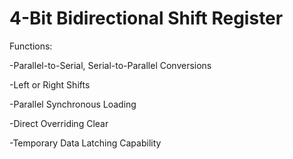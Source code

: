 4-Bit Bidirectional Shift Register
=======

Functions: 

-Parallel-to-Serial, Serial-to-Parallel Conversions

-Left or Right Shifts

-Parallel Synchronous Loading

-Direct Overriding Clear

-Temporary Data Latching Capability
